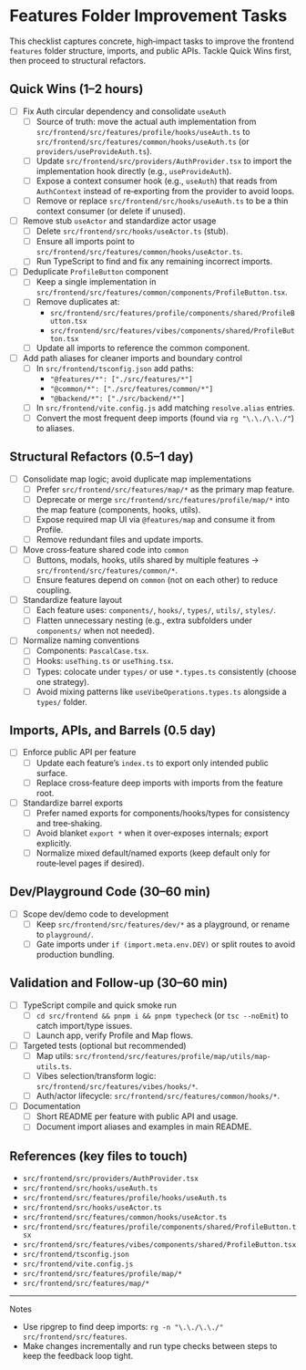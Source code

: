 # Features Folder Improvement Tasks

This checklist captures concrete, high‑impact tasks to improve the frontend `features` folder structure, imports, and public APIs. Tackle Quick Wins first, then proceed to structural refactors.

## Quick Wins (1–2 hours)

- [ ] Fix Auth circular dependency and consolidate `useAuth`
  - [ ] Source of truth: move the actual auth implementation from `src/frontend/src/features/profile/hooks/useAuth.ts` to `src/frontend/src/features/common/hooks/useAuth.ts` (or `providers/useProvideAuth.ts`).
  - [ ] Update `src/frontend/src/providers/AuthProvider.tsx` to import the implementation hook directly (e.g., `useProvideAuth`).
  - [ ] Expose a context consumer hook (e.g., `useAuth`) that reads from `AuthContext` instead of re‑exporting from the provider to avoid loops.
  - [ ] Remove or replace `src/frontend/src/hooks/useAuth.ts` to be a thin context consumer (or delete if unused).

- [ ] Remove stub `useActor` and standardize actor usage
  - [ ] Delete `src/frontend/src/hooks/useActor.ts` (stub).
  - [ ] Ensure all imports point to `src/frontend/src/features/common/hooks/useActor.ts`.
  - [ ] Run TypeScript to find and fix any remaining incorrect imports.

- [ ] Deduplicate `ProfileButton` component
  - [ ] Keep a single implementation in `src/frontend/src/features/common/components/ProfileButton.tsx`.
  - [ ] Remove duplicates at:
    - `src/frontend/src/features/profile/components/shared/ProfileButton.tsx`
    - `src/frontend/src/features/vibes/components/shared/ProfileButton.tsx`
  - [ ] Update all imports to reference the common component.

- [ ] Add path aliases for cleaner imports and boundary control
  - [ ] In `src/frontend/tsconfig.json` add paths:
    - `"@features/*": ["./src/features/*"]`
    - `"@common/*": ["./src/features/common/*"]`
    - `"@backend/*": ["./src/backend/*"]`
  - [ ] In `src/frontend/vite.config.js` add matching `resolve.alias` entries.
  - [ ] Convert the most frequent deep imports (found via `rg "\.\./\.\./"`) to aliases.

## Structural Refactors (0.5–1 day)

- [ ] Consolidate map logic; avoid duplicate map implementations
  - [ ] Prefer `src/frontend/src/features/map/*` as the primary map feature.
  - [ ] Deprecate or merge `src/frontend/src/features/profile/map/*` into the map feature (components, hooks, utils).
  - [ ] Expose required map UI via `@features/map` and consume it from Profile.
  - [ ] Remove redundant files and update imports.

- [ ] Move cross‑feature shared code into `common`
  - [ ] Buttons, modals, hooks, utils shared by multiple features → `src/frontend/src/features/common/*`.
  - [ ] Ensure features depend on `common` (not on each other) to reduce coupling.

- [ ] Standardize feature layout
  - [ ] Each feature uses: `components/`, `hooks/`, `types/`, `utils/`, `styles/`.
  - [ ] Flatten unnecessary nesting (e.g., extra subfolders under `components/` when not needed).

- [ ] Normalize naming conventions
  - [ ] Components: `PascalCase.tsx`.
  - [ ] Hooks: `useThing.ts` or `useThing.tsx`.
  - [ ] Types: colocate under `types/` or use `*.types.ts` consistently (choose one strategy).
  - [ ] Avoid mixing patterns like `useVibeOperations.types.ts` alongside a `types/` folder.

## Imports, APIs, and Barrels (0.5 day)

- [ ] Enforce public API per feature
  - [ ] Update each feature’s `index.ts` to export only intended public surface.
  - [ ] Replace cross‑feature deep imports with imports from the feature root.

- [ ] Standardize barrel exports
  - [ ] Prefer named exports for components/hooks/types for consistency and tree‑shaking.
  - [ ] Avoid blanket `export *` when it over‑exposes internals; export explicitly.
  - [ ] Normalize mixed default/named exports (keep default only for route‑level pages if desired).

## Dev/Playground Code (30–60 min)

- [ ] Scope dev/demo code to development
  - [ ] Keep `src/frontend/src/features/dev/*` as a playground, or rename to `playground/`.
  - [ ] Gate imports under `if (import.meta.env.DEV)` or split routes to avoid production bundling.

## Validation and Follow‑up (30–60 min)

- [ ] TypeScript compile and quick smoke run
  - [ ] `cd src/frontend && pnpm i && pnpm typecheck` (or `tsc --noEmit`) to catch import/type issues.
  - [ ] Launch app, verify Profile and Map flows.

- [ ] Targeted tests (optional but recommended)
  - [ ] Map utils: `src/frontend/src/features/profile/map/utils/map-utils.ts`.
  - [ ] Vibes selection/transform logic: `src/frontend/src/features/vibes/hooks/*`.
  - [ ] Auth/actor lifecycle: `src/frontend/src/features/common/hooks/*`.

- [ ] Documentation
  - [ ] Short README per feature with public API and usage.
  - [ ] Document import aliases and examples in main README.

## References (key files to touch)

- `src/frontend/src/providers/AuthProvider.tsx`
- `src/frontend/src/hooks/useAuth.ts`
- `src/frontend/src/features/profile/hooks/useAuth.ts`
- `src/frontend/src/hooks/useActor.ts`
- `src/frontend/src/features/common/hooks/useActor.ts`
- `src/frontend/src/features/profile/components/shared/ProfileButton.tsx`
- `src/frontend/src/features/vibes/components/shared/ProfileButton.tsx`
- `src/frontend/tsconfig.json`
- `src/frontend/vite.config.js`
- `src/frontend/src/features/profile/map/*`
- `src/frontend/src/features/map/*`

---

Notes
- Use ripgrep to find deep imports: `rg -n "\.\./\.\./" src/frontend/src/features`.
- Make changes incrementally and run type checks between steps to keep the feedback loop tight.

